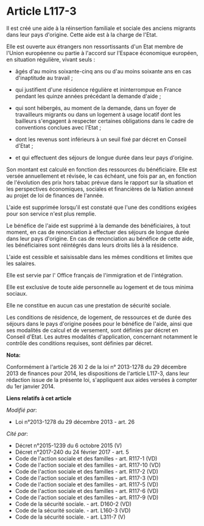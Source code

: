 # Article L117-3

Il est créé une aide à la réinsertion familiale et sociale des anciens migrants dans leur pays d'origine. Cette aide est à la
charge de l'Etat. 

Elle est ouverte aux étrangers non ressortissants d'un Etat membre de l'Union européenne ou partie à l'accord sur l'Espace
économique européen, en situation régulière, vivant seuls :

- âgés d'au moins soixante-cinq ans ou d'au moins soixante ans en cas d'inaptitude au travail ;

- qui justifient d'une résidence régulière et ininterrompue en France pendant les quinze années précédant la demande d'aide ;

- qui sont hébergés, au moment de la demande, dans un foyer de travailleurs migrants ou dans un logement à usage locatif dont
les bailleurs s'engagent à respecter certaines obligations dans le cadre de conventions conclues avec l'Etat ;

- dont les revenus sont inférieurs à un seuil fixé par décret en Conseil d'Etat ;

- et qui effectuent des séjours de longue durée dans leur pays d'origine. 

Son montant est calculé en fonction des ressources du bénéficiaire. Elle est versée annuellement et révisée, le cas échéant,
une fois par an, en fonction de l'évolution des prix hors tabac prévue dans le rapport sur la situation et les perspectives
économiques, sociales et financières de la Nation annexé au projet de loi de finances de l'année. 

L'aide est supprimée lorsqu'il est constaté que l'une des conditions exigées pour son service n'est plus remplie. 

Le bénéfice de l'aide est supprimé à la demande des bénéficiaires, à tout moment, en cas de renonciation à effectuer des
séjours de longue durée dans leur pays d'origine. En cas de renonciation au bénéfice de cette aide, les bénéficiaires sont
réintégrés dans leurs droits liés à la résidence.

L'aide est cessible et saisissable dans les mêmes conditions et limites que les salaires. 

Elle est servie par l'          Office français de l'immigration et de l'intégration. 

Elle est exclusive de toute aide personnelle au logement et de tous minima sociaux. 

Elle ne constitue en aucun cas une prestation de sécurité sociale. 

Les conditions de résidence, de logement, de ressources et de durée des séjours dans le pays d'origine posées pour le
bénéfice de l'aide, ainsi que ses modalités de calcul et de versement, sont définies par décret en Conseil d'Etat. Les autres
modalités d'application, concernant notamment le contrôle des conditions requises, sont définies par décret.

**Nota:**

Conformément à l'article 26 XI 2 de la loi n° 2013-1278 du 29 décembre 2013 de finances pour 2014, les dispositions de
l'article L117-3, dans leur rédaction issue de la présente loi, s'appliquent aux aides versées à compter du 1er janvier 2014.

**Liens relatifs à cet article**

_Modifié par_:

  - Loi n°2013-1278 du 29 décembre 2013 - art. 26

_Cité par_:

  - Décret n°2015-1239 du 6 octobre 2015 (V)
  - Décret n°2017-240 du 24 février 2017 - art. 5
  - Code de l'action sociale et des familles - art. R117-1 (VD)
  - Code de l'action sociale et des familles - art. R117-10 (VD)
  - Code de l'action sociale et des familles - art. R117-2 (VD)
  - Code de l'action sociale et des familles - art. R117-3 (VD)
  - Code de l'action sociale et des familles - art. R117-5 (VD)
  - Code de l'action sociale et des familles - art. R117-6 (VD)
  - Code de l'action sociale et des familles - art. R117-9 (VD)
  - Code de la sécurité sociale. - art. D160-2 (VD)
  - Code de la sécurité sociale. - art. L160-3 (VD)
  - Code de la sécurité sociale. - art. L311-7 (V)
